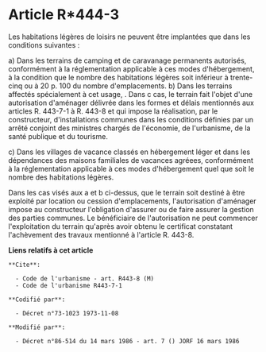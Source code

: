 # Article R*444-3

Les habitations légères de loisirs ne peuvent être implantées que dans les conditions suivantes :

a) Dans les terrains de camping et de caravanage permanents autorisés, conformément à la réglementation applicable à ces
modes d'hébergement, à la condition que le nombre des habitations légères soit inférieur à trente-cinq ou à 20 p. 100 du
nombre d'emplacements.     b) Dans les terrains affectés spécialement à cet usage,  . Dans c cas, le terrain fait l'objet
d'une autorisation d'aménager délivrée dans les formes et délais mentionnés aux articles R. 443-7-1 à R. 443-8 et qui impose
la réalisation, par le constructeur, d'installations communes dans les conditions définies par un arrêté conjoint des
ministres chargés de l'économie, de l'urbanisme, de la santé publique et du tourisme.

c) Dans les villages de vacance classés en hébergement léger et dans les dépendances des maisons familiales de vacances
agréees, conformément à la réglementation applicable à ces modes d'hébergement quel que soit le nombre des habitations
légères.

Dans les cas visés aux a et b ci-dessus, que le terrain soit destiné  à être exploité par location ou cession d'emplacements,
l'autorisation d'aménager impose au constructeur l'obligation d'assurer ou de faire assurer la gestion des parties communes.
Le bénéficiaire de l'autorisation ne peut commencer l'exploitation du terrain qu'après avoir obtenu le certificat constatant
l'achèvement des travaux mentionné à l'article R. 443-8.

**Liens relatifs à cet article**

	**Cite**:

	  - Code de l'urbanisme - art. R443-8 (M)
	  - Code de l'urbanisme R443-7-1

	**Codifié par**:

	  - Décret n°73-1023 1973-11-08

	**Modifié par**:

	  - Décret n°86-514 du 14 mars 1986 - art. 7 () JORF 16 mars 1986
